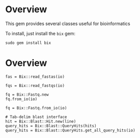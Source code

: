 Overview
============

This gem provides several classes useful for bioinformatics

To install, just install the `bix` gem:

    sudo gem install bix


Overview
====
    fas = Bix::read_fastas(io)
    
    fqs = Bix::read_fastqs(io)
    
    fq = Bix::Fastq.new
    fq.from_io(io)
    
    fq = Bix::Fastq.from_io(io)
    
    # Tab-delim blast interface
    hit = Bix::Blast::Hit.new(line)
    query_hits = Bix::Blast::QueryHits(hits)
    query_hits = Bix::Blast::QueryHits.get_all_query_hits(io)
